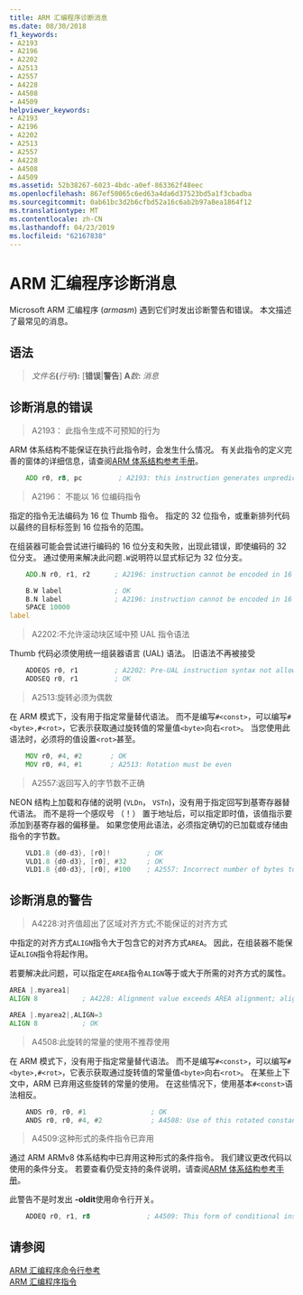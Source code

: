 ```yaml
---
title: ARM 汇编程序诊断消息
ms.date: 08/30/2018
f1_keywords:
- A2193
- A2196
- A2202
- A2513
- A2557
- A4228
- A4508
- A4509
helpviewer_keywords:
- A2193
- A2196
- A2202
- A2513
- A2557
- A4228
- A4508
- A4509
ms.assetid: 52b38267-6023-4bdc-a0ef-863362f48eec
ms.openlocfilehash: 867ef50065c6ed63a4da6d37523bd5a1f3cbadba
ms.sourcegitcommit: 0ab61bc3d2b6cfbd52a16c6ab2b97a8ea1864f12
ms.translationtype: MT
ms.contentlocale: zh-CN
ms.lasthandoff: 04/23/2019
ms.locfileid: "62167838"
---
```

# <a name="arm-assembler-diagnostic-messages"></a>ARM 汇编程序诊断消息

Microsoft ARM 汇编程序 (*armasm*) 遇到它们时发出诊断警告和错误。 本文描述了最常见的消息。

## <a name="syntax"></a>语法

> <em>文件名</em>**(**<em>行号</em>**):** \[**错误**|**警告**] **A**<em>数</em>**:** *消息*

## <a name="diagnostic-messages---errors"></a>诊断消息的错误

> A2193： 此指令生成不可预知的行为

ARM 体系结构不能保证在执行此指令时，会发生什么情况。  有关此指令的定义完善的窗体的详细信息，请查阅[ARM 体系结构参考手册](http://go.microsoft.com/fwlink/p/?linkid=246464)。

```asm
    ADD r0, r8, pc         ; A2193: this instruction generates unpredictable behavior
```

> A2196： 不能以 16 位编码指令

指定的指令无法编码为 16 位 Thumb 指令。  指定的 32 位指令，或重新排列代码以最终的目标标签到 16 位指令的范围。

在组装器可能会尝试进行编码的 16 位分支和失败，出现此错误，即使编码的 32 位分支。 通过使用来解决此问题`.W`说明符以显式标记为 32 位分支。

```asm
    ADD.N r0, r1, r2      ; A2196: instruction cannot be encoded in 16 bits

    B.W label             ; OK
    B.N label             ; A2196: instruction cannot be encoded in 16 bits
    SPACE 10000
label
```

> A2202:不允许滚动块区域中预 UAL 指令语法

Thumb 代码必须使用统一组装器语言 (UAL) 语法。  旧语法不再被接受

```asm
    ADDEQS r0, r1         ; A2202: Pre-UAL instruction syntax not allowed in THUMB region
    ADDSEQ r0, r1         ; OK
```

> A2513:旋转必须为偶数

在 ARM 模式下，没有用于指定常量替代语法。  而不是编写`#<const>`，可以编写`#<byte>,#<rot>`，它表示获取通过旋转值的常量值`<byte>`向右`<rot>`。  当您使用此语法时，必须将的值设置`<rot>`甚至。

```asm
    MOV r0, #4, #2       ; OK
    MOV r0, #4, #1       ; A2513: Rotation must be even
```

> A2557:返回写入的字节数不正确

NEON 结构上加载和存储的说明 (`VLDn`， `VSTn`)，没有用于指定回写到基寄存器替代语法。  而不是将一个感叹号 （！） 置于地址后，可以指定即时值，该值指示要添加到基寄存器的偏移量。  如果您使用此语法，必须指定确切的已加载或存储由指令的字节数。

```asm
    VLD1.8 {d0-d3}, [r0]!         ; OK
    VLD1.8 {d0-d3}, [r0], #32     ; OK
    VLD1.8 {d0-d3}, [r0], #100    ; A2557: Incorrect number of bytes to write back
```

## <a name="diagnostic-messages---warnings"></a>诊断消息的警告

> A4228:对齐值超出了区域对齐方式;不能保证的对齐方式

中指定的对齐方式`ALIGN`指令大于包含它的对齐方式`AREA`。  因此，在组装器不能保证`ALIGN`指令将起作用。

若要解决此问题，可以指定在`AREA`指令`ALIGN`等于或大于所需的对齐方式的属性。

```asm
AREA |.myarea1|
ALIGN 8           ; A4228: Alignment value exceeds AREA alignment; alignment not guaranteed

AREA |.myarea2|,ALIGN=3
ALIGN 8           ; OK
```

> A4508:此旋转的常量的使用不推荐使用

在 ARM 模式下，没有用于指定常量替代语法。  而不是编写`#<const>`，可以编写`#<byte>,#<rot>`，它表示获取通过旋转值的常量值`<byte>`向右`<rot>`。  在某些上下文中，ARM 已弃用这些旋转的常量的使用。 在这些情况下，使用基本`#<const>`语法相反。

```asm
    ANDS r0, r0, #1                ; OK
    ANDS r0, r0, #4, #2            ; A4508: Use of this rotated constant is deprecated
```

> A4509:这种形式的条件指令已弃用

通过 ARM ARMv8 体系结构中已弃用这种形式的条件指令。 我们建议更改代码以使用的条件分支。 若要查看仍受支持的条件说明，请查阅[ARM 体系结构参考手册](http://go.microsoft.com/fwlink/p/?linkid=246464)。

此警告不是时发出 **-oldit**使用命令行开关。

```asm
    ADDEQ r0, r1, r8              ; A4509: This form of conditional instruction is deprecated
```

## <a name="see-also"></a>请参阅

[ARM 汇编程序命令行参考](../../assembler/arm/arm-assembler-command-line-reference.md)<br/>
[ARM 汇编程序指令](../../assembler/arm/arm-assembler-directives.md)<br/>
